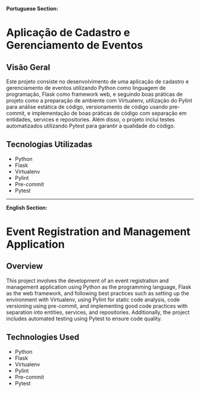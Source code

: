 **Portuguese Section:**

# Aplicação de Cadastro e Gerenciamento de Eventos

## Visão Geral

Este projeto consiste no desenvolvimento de uma aplicação de cadastro e gerenciamento de eventos utilizando Python como linguagem de programação, Flask como framework web, e seguindo boas práticas de projeto como a preparação de ambiente com Virtualenv, utilização do Pylint para análise estática de código, versionamento de código usando pre-commit, e implementação de boas práticas de código com separação em entidades, services e repositories. Além disso, o projeto inclui testes automatizados utilizando Pytest para garantir a qualidade do código.

## Tecnologias Utilizadas

- Python
- Flask
- Virtualenv
- Pylint
- Pre-commit
- Pytest

---

**English Section:**

# Event Registration and Management Application

## Overview

This project involves the development of an event registration and management application using Python as the programming language, Flask as the web framework, and following best practices such as setting up the environment with Virtualenv, using Pylint for static code analysis, code versioning using pre-commit, and implementing good code practices with separation into entities, services, and repositories. Additionally, the project includes automated testing using Pytest to ensure code quality.

## Technologies Used

- Python
- Flask
- Virtualenv
- Pylint
- Pre-commit
- Pytest
